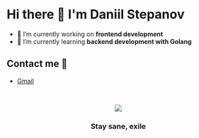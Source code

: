 <h1> Hi there 👋 I'm Daniil Stepanov </h1>

- 🔭 I’m currently working on **frontend development**
- 🌱 I’m currently learning **backend development with Golang**

<h2>Contact me 🤝</h2>

- <a href="mailto:inoplanetyanya97@gmail.com">Gmail</a>

<br/>

<div align='center'>
  <p>
    <a href="https://www.codewars.com/users/inoplanetyanya"><img src="https://www.codewars.com/users/inoplanetyanya/badges/large"/></a>
  </p>

  <h3>Stay sane, exile</h3>
</div>

<!--
**inoplanetyanya/inoplanetyanya** is a ✨ _special_ ✨ repository because its `README.md` (this file) appears on your GitHub profile.

Here are some ideas to get you started:
- 👯 I’m looking to collaborate on ...
- 🤔 I’m looking for help with ...
- 💬 Ask me about ...
- 📫 How to reach me: ...
- 😄 Pronouns: ...
- ⚡ Fun fact: ...
-->
